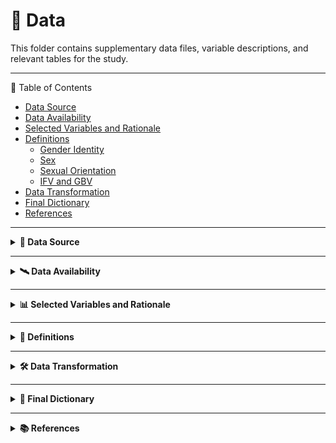 # 📂 Data

This folder contains supplementary data files, variable descriptions, and relevant tables for the study.

---

📌 Table of Contents
  
- [Data Source](#data-source)  
- [Data Availability](#data-availability)  
- [Selected Variables and Rationale](#selected-variables-and-rationale)  
- [Definitions](#definitions)  
  - [Gender Identity](#gender-identity)  
  - [Sex](#sex)  
  - [Sexual Orientation](#sexual-orientation)  
  - [IFV and GBV](#ifv-and-gbv)  
- [Data Transformation](#data-transformation)  
- [Final Dictionary](#final-dictionary)  
- [References](#references)
  

--------------------------------

<details>
<summary><strong>📍 Data Source</strong></summary>

In Colombia, reporting of **GBV** and **IFV** is mandatory for epidemiological surveillance under **Law 248 of 1995**.  
For this study, we used data from the **National Institute of Health (INS - *Instituto Nacional de Salud*)** via the **SIVIGILA** system, which collects nationwide public health information.  

Clinicians report **GBV** and **IFV** cases using a standardized form during medical consultations (see the file **INS 875**). The data, including demographics and event details, are entered into the **SIVIGILA** system and analyzed primarily using descriptive statistics.  

As mandated by **Law 1712 of 2014**, all data are publicly available with ensured anonymization.

</details>

---

<details>
<summary><strong>🛰️ Data Availability</strong></summary>
  
According to the **Instituto Nacional de Salud (INS)** guidelines, the original and secondary data are restricted to the principal researchers and are not publicly accessible.  

However, researchers and the public can request access to the original data via the following link:  
➡️ [INS Data Request Portal](https://portalsivigila.ins.gov.co/)

</details>

---

<details>
<summary><strong>📊 Selected Variables and Rationale</strong></summary>

Most variables in the official records are **categorical**, describing:

- Subjects' sociodemographic characteristics.
- Event details such as the date, primary type of violence, and the relationship with the aggressor.

Although the dataset includes over 100 variables, we selected **19 original variables** for our research (see **Table 1**) based on exploratory analyses conducted during the pilot study.

</details>

---

<details>
<summary><strong>📘 Definitions</strong></summary>

  
This study follows Colombia’s **official national institution definitions** for all variables and measures described below.

### [Gender Identity](#gender-identity)
An individual's self-identification influenced by social, historical, and cultural definitions of femininity, masculinity, or the spectrum between them [[1]].

### [Sex](#sex)
Refers to genetic, hormonal, and structural body traits [[1]].

### [Sexual Orientation](#sexual-orientation)
An individual's capacity for emotional, affectionate, and sexual attraction to people of a different, the same, or multiple genders, along with the ability to form intimate relationships [[1]].

### [IFV and GBV](#ifv-and-gbv)
According to **INS** protocols, **IFV** and **GBV** include:

- **Sexual violence:** Any sexual act forced upon someone against their will.
- **Physical violence:** Any act of aggression causing bodily harm (e.g., hitting or pushing).
- **Psychological violence:** Actions that harm mental or emotional well-being.
- **Neglect and abandonment:** Failure to meet the basic needs of vulnerable groups such as children, adolescents, older adults, or individuals with disabilities.

The **INS** also recognizes:
- Attacks involving chemical agents.
- Violence against children, adolescents, women, and individuals with non-normative gender identities or sexual orientations.
- Female genital mutilation [[2]].

The **INS** follows the **World Health Organization (WHO)**'s broader definition of violence, which includes:
- The use of force or the threat of force.
- Coercion or circumstances that limit the victim's ability to give free consent [[3], [2]].

</details>

---

<details>
<summary><strong>🛠️ Data Transformation</strong></summary>

### Survivor’s Age
The quantitative variable **"Survivor’s age"** was categorized following Colombia’s **Ministry of Health** definitions:  
- **Early childhood:** 0–5 years  
- **Childhood:** 6–11 years  
- **Adolescence:** 12–18 years  
- **Youth:** 19–26 years  
- **Adulthood:** 27–59 years  
- **Older adult:** 60+ years [[4]]

---

### Event’s Date
The variable **"Event’s date"** was divided into two periods:  
- **Prepandemic:** 2017–2019  
- **Pandemic:** 2021–2022  

Data from **2020** was split according to Colombia's official pandemic start date (**March 25, 2020**) [[5]]:  
- Dates before this were classified as **"Prepandemic"**  
- Dates including this date and after this were classified as **"Pandemic"**  

A secondary variable was created to identify each period.

---

### Survivor’s Nationality
For the **"Survivor’s nationality"** variable, we categorized individuals into three groups:  
- **Colombian**  
- **Venezuelan** (to highlight GBV and IFV within the migrant community)  
- **Other** (all other nationalities)

---

### Survivor’s Occupation
The variable **"Survivor’s occupation"** was categorized using the latest **International Standard Classification of Occupations (ISCO)** by the **International Labor Organization** [[6]]:  
- **Manual workers and craft jobs**  
- **Technicians and administrative support workers**  
- **Professionals and managers**  
- **Armed Forces Occupations**  

---

### Survivor’s Main Activity
The variable **"Survivor’s main activity"** was grouped into five categories for consistency:  
- **Other activities**  
- **Students and civic leaders**  
- **Domestic workers, homemakers, and caregivers**  
- **Farmers and peasants**  
- **Sex workers**  

## INS Data Collection Protocols and Classification

The **INS data collection protocols** state that the categories of violence—**"Physical," "Sexual", "Neglect and Abandonment,"** and **"Psychological"**—are:

- **Mutually exclusive**
- **Hierarchical**, where only the **most severe** type of violence is recorded (2).

### Hierarchy of Violence Categories
- **Sexual violence** is considered the most severe and is prioritised when multiple forms of violence occur against the same individual (2).
- Followed by:
  - **Physical violence**
  - **Psychological violence**
  - **Neglect and Abandonment** (ranked last) (2).

### Reclassification of Sexual Violence Categories
The variable **"Type of Sexual Violence"** originally included eight categories, which we reclassified into four categories based on:

- **Medico-legal definitions**
- **Case similarities**

### Table 2. INS Record’s Sexual Violence Categories and Definitions

| **New Categories** | **Original Categories** | **Definitions** |
|--------------------|-------------------------|------------------|
| **Sexual abuse and sexual harassment** | Sexual abuse | Non-consensual sexual acts, either through direct physical intrusion or threats, often in situations where there is a power imbalance, such as with minors or vulnerable individuals (7). |
|  | Sexual harassment | Unwelcome sexual behavior or advances, including verbal or physical actions, that create a hostile or offensive atmosphere. This can include sexual comments or demands that disrupt work or daily activities (7). |
| **Rape, sexual assault and sexual acts involving the use of force** | Rape | Forced, threat, or coerced penetration of the vulva or anus, using a penis, body parts, or objects. It is one of the most severe forms of sexual violence​ (3,7). |
|  | Sexual assault and sexual acts involving the use of force | Broader range of non-consensual sexual contact, often including unwanted touching or groping, and can overlap with rape depending on the act. In Colombia, sexual assault is not a legal term (3,7). |
| **Sexual exploitation of minors and human trafficking for sexual exploitation** | Sexual exploitation of minors | The exploitation or coercion of individuals under 18 for sexual purposes, usually for profit, and classified as a form of aggravated sexual abuse (3,7). |
|  | Human trafficking for sexual exploitation | Illegal trade of individuals, primarily women and children, for the purpose of sex work, across or within borders, often involving forced labor, abuse, and violation of the victim’s rights as a condition for facilitating migration conditions (3). |
| **Other sexual acts (forced nudity, sterilization and contraception, female genital mutilation)** | Forced nudity, sterilization and contraception | Forced nudity is defined as non-consensual exposure of an individual’s body, often used as a form of humiliation or control. This category also includes the non-consensual sharing of photographs and images (8). |Forced sterilization involves the involuntary removal or blocking of reproductive organs (9). |Forced contraception is the coercion of an individual into using contraceptives methods against their will, often as a control tactic ​(8).
|  | Female genital mutilation | Any practice that includes removing part or all of the external female genitalia or causing harm to female genital organs without medical justification (10). |

### Data Reclassification and Variable Construction
This reclassification followed **national and international medico-legal** and **public health definitions**. Similar to the **"Type of violence"** classification, cases of **"Sexual violence"** record only the most severe subcategory, as determined by clinicians during routine evaluations—not by the victims (2).

- The **"Type of violence"** variable was constructed by combining two complementary original variables:  
  - **"Violence’s nature"**  
  - **"Type of sexual violence"**  

The final **"Type of violence"** categories were four mutually exclusive levels:

- **Physical violence**  
- **Sexual violence**  
- **Psychological violence**  
- **Neglect and abandonment**  

Meanwhile, the variable **"Type of sexual violence"** (applicable only to cases classified as **"Sexual violence"**) was retained in the four categories detailed in **Table 2**.

### Aggressor Category Consolidation
All known aggressors from the original variable **"Non-family relationship with the aggressor"** were combined into a single category, which includes:

- **"Teacher/Professor"**, **"Friend"**, **"Coworker"**, **"Classmate"**, **"Other acquaintance"**, **"Neighbor"**, **"Acquaintance with no close interaction"**, **"Boss"**, **"Priest/Pastor"**, and **"Public servant"**.  
- The **"Unknown"** category was retained.  

The final categories are:

- **"Known but not family"**  
- **"Unknown and not family"**  

This was then combined with the original variable, **"Survivor’s family relationship with the aggressor"**, to create a new variable: **"Survivor’s relationship with the aggressor"**.

### Injury Mechanism Reclassification
The original variable **"Injury mechanism"** was grouped into four final levels based on:

- **Response percentages lower than 5%**
- **Content similarity**

The final levels are:

- **"Blunt, cutting, stabbing, and related injuries"**  
- **"Falls, firearm projectiles, and others"**  
- **"Hanging, strangulation, suffocation"**  
- **"Burns (water, acid, alkalis, household substances)"**  

### Event Location Consolidation
The original variable **"Event’s location"** was consolidated into two groups:

- **"Household"**  
- **"Public Spaces"**  

### Retained Variables
The following variables were retained as in the original datasets:

- **"Survivor’s sex"**  
- **"Survivor’s gender identity"**  
- **"Survivor’s sexual orientation"**  
- **"Survivor as head of household"**  
- **"Survivor’s current pregnancy status"**  
- **"Co-living with the aggressor"**  
- **"Aggressor’s sex"**  

(See Table 1 for further details.)


</details>  

-----


<details>
<summary><strong>📑 Final Dictionary</strong></summary>


This document contains the dictionary for the 19 variables used in the descriptive analysis, and a subset of 10 variables used in the Multiple Correspondence Analysis (MCA) for the project.

---

### 1. Variables Used in the Descriptive Analysis (n = 19)

| Variable Name              | Description                                               | Type                     | Response Options                                                                 |
|---------------------------|-----------------------------------------------------------|--------------------------|----------------------------------------------------------------------------------|
| `age`                     | Survivor’s age at the time of the event (in years)        | Continuous (numeric)     | Values starting from 0                                                           |
| `life_cycle`              | Age group based on Colombia’s Ministry of Health          | Categorical (ordinal)    | Early childhood (0–5), Childhood (6–11), Adolescence (12–18), Youth (19–26), Adulthood (27–59), Older adults (60+) |
| `nationality`             | Survivor’s nationality                                     | Categorical (nominal)    | Colombian, Venezuelan, Other                                                     |
| `sex`                     | Survivor’s sex assigned at birth                          | Categorical (binary)     | Female, Male                                                                     |
| `gender_identity`         | Self-reported gender identity                             | Categorical (nominal)    | Woman, Man, Transgender                                                          |
| `sexual_orientation`      | Self-reported sexual orientation                          | Categorical (nominal)    | Heterosexual, Bisexual, Homosexual, Asexual                                     |
| `occupation`              | Survivor’s occupation at the time of the event            | Categorical (nominal)    | Manual workers and elementary occupations, Technicians and administrative support workers, Professionals and managers, Armed Forces occupations |
| `main_activity`           | Survivor’s main activity                                   | Categorical (nominal)    | Students and civic leaders, Domestic workers/homemakers/caregivers, Farmers and peasants, Sex workers |
| `pregnant_status`         | Whether the survivor was pregnant at the time of the event| Binary (yes/no)          | Yes, No                                                                          |
| `head_of_household`       | Survivor is the head of the household                     | Binary (yes/no)          | Yes, No                                                                          |
| `type_of_violence`        | Main type of violence reported                            | Categorical (nominal)    | Physical, Sexual, Psychological, Negligence and abandonment                     |
| `sexual_violence_subtype` | Specific subtype of sexual violence                       | Categorical (nominal)    | Sexual abuse and harassment, Rape/sexual assault/acts involving force, Other sexual acts (e.g., forced nudity, sterilization, genital mutilation), Sexual exploitation and trafficking |
| `history_of_violence`     | Prior history of violence                                 | Binary (yes/no)          | Yes, No                                                                          |
| `aggressor_sex`           | Sex of the aggressor                                      | Categorical (nominal)    | Male, Female, Undetermined                                                       |
| `relationship_aggressor`  | Relationship between survivor and aggressor               | Categorical (nominal)    | Partner, Ex-partner, Mother, Father, Other family member, Known (non-family), Unknown (non-family), Undetermined stranger |
| `coliving_with_aggressor` | Survivor cohabits with the aggressor                      | Binary (yes/no)          | Yes, No                                                                          |
| `mechanism_of_injury`     | Main physical mechanism of injury                         | Categorical (nominal)    | Blunt/cutting/stabbing injuries, Falls/firearms/others, Strangulation/suffocation, Burns (e.g., water, acid, alkalis) |
| `event_location`          | Location where the violent event occurred                 | Categorical (nominal)    | Household, Public spaces                                                         |
| `pandemic_period`         | Timing of the event in relation to the COVID-19 pandemic  | Categorical (nominal)    | Pre-pandemic, Pandemic                                                           |

---

### 2. Subset of Variables Used in Multiple Correspondence Analysis (MCA) (n = 10)

| Variable Name              | Description                                               | Type                     | Response Options                                                                 |
|---------------------------|-----------------------------------------------------------|--------------------------|----------------------------------------------------------------------------------|
| `sex`                     | Survivor’s sex assigned at birth                          | Categorical (binary)     | Female, Male                                                                     |
| `main_activity`           | Survivor’s main activity                                   | Categorical (nominal)    | Students and civic leaders, Domestic workers/homemakers/caregivers, Farmers and peasants, Sex workers |
| `history_of_violence`     | Prior history of violence                                 | Binary (yes/no)          | Yes, No                                                                          |
| `coliving_with_aggressor` | Survivor cohabits with the aggressor                      | Binary (yes/no)          | Yes, No                                                                          |
| `pandemic_period`         | Timing of the event in relation to the COVID-19 pandemic  | Categorical (nominal)    | Pre-pandemic, Pandemic                                                           |
| `mechanism_of_injury`     | Main physical mechanism of injury                         | Categorical (nominal)    | Blunt/cutting/stabbing injuries, Falls/firearms/others, Strangulation/suffocation, Burns (e.g., water, acid, alkalis) |
| `event_location`          | Location where the violent event occurred                 | Categorical (nominal)    | Household, Public spaces                                                         |
| `life_cycle`              | Age group based on Colombia’s Ministry of Health          | Categorical (ordinal)    | Early childhood (0–5), Childhood (6–11), Adolescence (12–18), Youth (19–26), Adulthood (27–59), Older adults (60+) |
| `type_of_violence`        | Main type of violence reported                            | Categorical (nominal)    | Physical, Sexual, Psychological, Negligence and abandonment                     |
| `relationship_aggressor`  | Relationship between survivor and aggressor               | Categorical (nominal)    | Partner, Ex-partner, Mother, Father, Other family member, Known but not family, Unknown and not family, Undetermined stranger |



**Note:** Life cycle groups are defined according to the Colombian Ministry of Health [4]:

</details>

--------------------------

<details>
<summary><strong>📚 References</strong></summary>

## References

[1]: [Observatorio Nacional de Violencias Línea de Violencias de Género Colombia. *Serie Registros, Observatorios, Sistemas de Seguimiento y Salas Situacionales en Salud ROSS Colombia*. Bogotá; 2016.](https://example.com/reference37)  
[2]: [Instituto Nacional de Salud de Colombia. *Protocolo de Vigilancia de Violencia de Género e Intrafamiliar y Ataques con Agentes Químicos*. 2022.](https://www.ins.gov.co/)  
[3]: [World Health Organization. *World Report on Violence and Health*. 2002.](https://www.who.int/publications/i/item/violence-prevention)  
[4]: [Ministerio de Salud y de Protección Social de Colombia. *Ciclo de Vida*. 2024. Available from: [https://www.minsalud.gov.co/proteccionsocial/Paginas/cicloVida.aspx](https://www.minsalud.gov.co/proteccionsocial/Paginas/cicloVida.aspx)]  
[5]: [Instituto Nacional de Salud - Observatorio Nacional de Salud. *Covid-19 en Colombia, consecuencias de una pandemia en desarrollo: Décimo Segundo Informe Técnico*. Bogotá; 2020.]  
[6]: [Comisión Europea. *Clasificación Europea de Capacidades/Competencias CYO. International Standard Classification of Occupations (ISCO)*.]  
[7]: [Instituto Nacional de Medicina Legal y Ciencias Forenses. *Guía para el abordaje forense integral en la investigación de la violencia sexual*. Bogotá, Colombia; 2018.]  
[8]: [El Congreso de Colombia. *Ley 1719 de 2014*. Colombia; 2014. Available from: [https://www.funcionpublica.gov.co/eva/gestornormativo/norma.php?i=57716](https://www.funcionpublica.gov.co/eva/gestornormativo/norma.php?i=57716)]  
[9]: [Human Rights Watch. *Sterilization of Women and Girls with Disabilities*. 2011. Available from: [https://www.hrw.org/news/2011/11/10/sterilization-women-and-girls-disabilities](https://www.hrw.org/news/2011/11/10/sterilization-women-and-girls-disabilities)]  
[10]: [World Health Organization. *Female Genital Mutilation*. 2024. Available from: [https://www.who.int/news-room/fact-sheets/detail/female-genital-mutilatio](https://www.who.int/news-room/fact-sheets/detail/female-genital-mutilatio)]  

</details>


